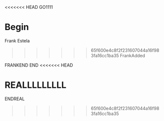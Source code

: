 <<<<<<< HEAD
GO1111


Begin
=======
Frank
Estela
>>>>>>> 65f600e4c8f2f231607044a16f983fa16cc1ba35
FrankAdded

FRANKEND
END
<<<<<<< HEAD

REALLLLLLLLL
=======
ENDREAL

>>>>>>> 65f600e4c8f2f231607044a16f983fa16cc1ba35
